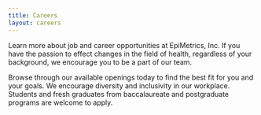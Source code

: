 ```yaml
---
title: Careers
layout: careers
---
```


Learn more about job and career opportunities at EpiMetrics, Inc. If you have the passion to effect changes in the field of health, regardless of your background, we encourage you to be a part of our team.

Browse through our available openings today to find the best fit for you and your goals. We encourage diversity and inclusivity in our workplace. Students and fresh graduates from baccalaureate and postgraduate programs are welcome to apply.